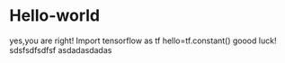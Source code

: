 # Hello-world
yes,you are right!
Import tensorflow as tf
hello=tf.constant()
goood luck!
sdsfsdfsdfsf
asdadasdadas